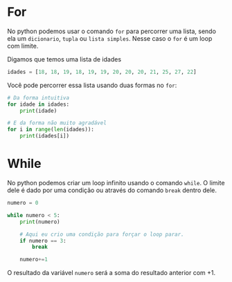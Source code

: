 # For
No python podemos usar o comando `for` para percorrer uma lista, sendo ela um `dicionario`, `tupla` ou `lista simples`. Nesse caso o `for` é um loop com limite.

Digamos que temos uma lista de idades
```python
idades = [18, 18, 19, 18, 19, 19, 20, 20, 20, 21, 25, 27, 22]
```

Você pode percorrer essa lista usando duas formas no `for`:
```python
# Da forma intuitiva
for idade in idades:
    print(idade)

# E da forma não muito agradável
for i in range(len(idades)):
    print(idades[i])
```

# While
No python podemos criar um loop infinito usando o comando `while`. O limite dele é dado por uma condição ou através do comando `break` dentro dele.

```python
numero = 0

while numero < 5:
    print(numero)

    # Aqui eu crio uma condição para forçar o loop parar.
    if numero == 3: 
        break

    numero+=1
```
O resultado da variável `numero` será a soma do resultado anterior com +1.